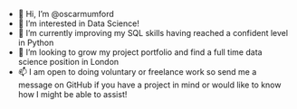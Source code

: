 - 👋 Hi, I’m @oscarmumford
- 👀 I’m interested in Data Science!
- 🌱 I’m currently improving my SQL skills having reached a confident level in Python
- 💞️ I’m looking to grow my project portfolio and find a full time data science position in London
- 📫 I am open to doing voluntary or freelance work so send me a message on GitHub if you have a project in mind or would like to know how I might be able to assist!

<!---
oscarmumford/oscarmumford is a ✨ special ✨ repository because its `README.md` (this file) appears on your GitHub profile.
You can click the Preview link to take a look at your changes.
--->
